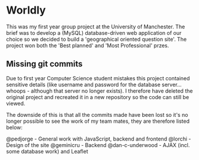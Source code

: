 # Worldly
This was my first year group project at the University of Manchester. The brief was to develop a (MySQL) database-driven web application of our choice so we decided to build a 'geographical oriented question site'. The project won both the 'Best planned' and 'Most Professional' przes.

## Missing git commits
Due to first year Computer Science student mistakes this project
contained sensitive details (like username and password for the database
server... whoops - although that server no longer exists). I therefore have deleted the original project and
recreated it in a new repository so the code can still be viewed.

The downside of this is that all the commits made have been lost so it's
no longer possible to see the work of my team mates, they are therefore
listed below:

@pedjorge - General work with JavaScript, backend and frontend
@lorchi - Design of the site
@geminicru - Backend
@dan-c-underwood - AJAX (incl. some database work) and Leaflet
